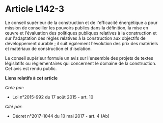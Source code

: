 # Article L142-3

Le conseil supérieur de la construction et de l'efficacité énergétique a pour mission de conseiller les pouvoirs publics dans
la définition, la mise en œuvre et l'évaluation des politiques publiques relatives à la construction et sur l'adaptation des
règles relatives à la construction aux objectifs de développement durable ; il suit également l'évolution des prix des
matériels et matériaux de construction et d'isolation. 

Le conseil supérieur formule un avis sur l'ensemble des projets de textes législatifs ou réglementaires qui concernent le
domaine de la construction. Cet avis est rendu public.

**Liens relatifs à cet article**

_Créé par_:

  - Loi n°2015-992 du 17 août 2015 - art. 10

_Cité par_:

  - Décret n°2017-1044 du 10 mai 2017 - art. 4 (Ab)
